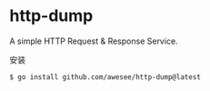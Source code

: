 # http-dump
A simple HTTP Request &amp; Response Service.

安装
```shell
$ go install github.com/awesee/http-dump@latest
```
